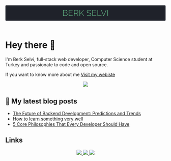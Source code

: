 <div align="center">
    <img  src="./img/header.svg" />
</div>
 
<br/>

# Hey there 👋

I'm Berk Selvi, full-stack web developer, Computer Science student at Turkey and passionate to code and open source.

If you want to know more about me [Visit my webiste](https://berkselvi.dev)


<div align="center">
    <img  src="https://github-readme-stats.vercel.app/api?username=berkslv&show_icons=true&bg_color=1f222a&text_color=ffffff&title_color=78e2a0&icon_color=78e2a0" />
</div>


## 📘 My latest blog posts

- [The Future of Backend Development: Predictions and Trends](https://berkslv.medium.com/the-future-of-backend-development-predictions-and-trends-87d611b530d0?source=rss-570b367bddbc------2)
- [How to learn something very well](https://berkslv.medium.com/how-to-learn-something-very-well-56b03e434e9c?source=rss-570b367bddbc------2)
- [5 Core Philosophies That Every Developer Should Have](https://berkslv.medium.com/5-core-philosophies-that-every-developer-should-have-45d1c12a838b?source=rss-570b367bddbc------2)


## Links

<div align="center">
    <a href="https://twitter.com/berkslv">
        <img width="60"  src="https://raw.githubusercontent.com/berkslv/berkslv/main/img/twitter.svg" />
    </a>
    <a href="https://www.linkedin.com/in/berkslv/">
        <img width="60"  src="https://raw.githubusercontent.com/berkslv/berkslv/main/img/linkedin.svg" />
    </a>
    <a href="https://medium.com/@berkslv">
        <img width="60"  src="https://raw.githubusercontent.com/berkslv/berkslv/main/img/medium.svg" />
    </a>
</div>